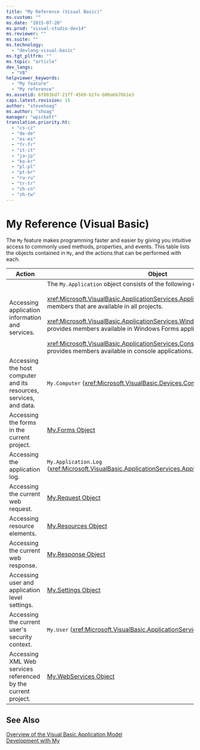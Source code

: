 ```yaml
---
title: "My Reference (Visual Basic)"
ms.custom: ""
ms.date: "2015-07-20"
ms.prod: "visual-studio-dev14"
ms.reviewer: ""
ms.suite: ""
ms.technology: 
  - "devlang-visual-basic"
ms.tgt_pltfrm: ""
ms.topic: "article"
dev_langs: 
  - "VB"
helpviewer_keywords: 
  - "My feature"
  - "My reference"
ms.assetid: 6f803bd7-21ff-4569-b1fe-b00a6678b1e3
caps.latest.revision: 15
author: "stevehoag"
ms.author: "shoag"
manager: "wpickett"
translation.priority.ht: 
  - "cs-cz"
  - "de-de"
  - "es-es"
  - "fr-fr"
  - "it-it"
  - "ja-jp"
  - "ko-kr"
  - "pl-pl"
  - "pt-br"
  - "ru-ru"
  - "tr-tr"
  - "zh-cn"
  - "zh-tw"
---
```

# My Reference (Visual Basic)
The `My` feature makes programming faster and easier by giving you intuitive access to commonly used methods, properties, and events. This table lists the objects contained in `My`, and the actions that can be performed with each.  
  
|**Action**|**Object**|  
|----------------|----------------|  
|Accessing application information and services.|The `My.Application` object consists of the following classes:<br /><br /> <xref:Microsoft.VisualBasic.ApplicationServices.ApplicationBase> provides members that are available in all projects.<br /><br /> <xref:Microsoft.VisualBasic.ApplicationServices.WindowsFormsApplicationBase> provides members available in Windows Forms applications.<br /><br /> <xref:Microsoft.VisualBasic.ApplicationServices.ConsoleApplicationBase> provides members available in console applications.|  
|Accessing the host computer and its resources, services, and data.|`My.Computer` (<xref:Microsoft.VisualBasic.Devices.Computer>)|  
|Accessing the forms in the current project.|[My.Forms Object](../../../visual-basic\language-reference\objects/my-forms-object.md)|  
|Accessing the application log.|`My.Application.Log` (<xref:Microsoft.VisualBasic.ApplicationServices.ApplicationBase.Log*>)|  
|Accessing the current web request.|[My.Request Object](../../../visual-basic\language-reference\objects/my-request-object.md)|  
|Accessing resource elements.|[My.Resources Object](../../../visual-basic\language-reference\objects/my-resources-object.md)|  
|Accessing the current web response.|[My.Response Object](../../../visual-basic\language-reference\objects/my-response-object.md)|  
|Accessing user and application level settings.|[My.Settings Object](../../../visual-basic\language-reference\objects/my-settings-object.md)|  
|Accessing the current user's security context.|`My.User` (<xref:Microsoft.VisualBasic.ApplicationServices.User>)|  
|Accessing XML Web services referenced by the current project.|[My.WebServices Object](../../../visual-basic\language-reference\objects/my-webservices-object.md)|  
  
## See Also  
 [Overview of the Visual Basic Application Model](../../../visual-basic\developing-apps\development-with-my/overview-of-the-visual-basic-application-model.md)   
 [Development with My](../../../visual-basic\developing-apps\development-with-my/index.md)